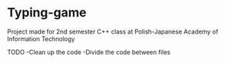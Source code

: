 # Typing-game

Project made for 2nd semester C++ class at Polish-Japanese Academy of Information Technology

TODO
-Clean up the code
-Divide the code between files
